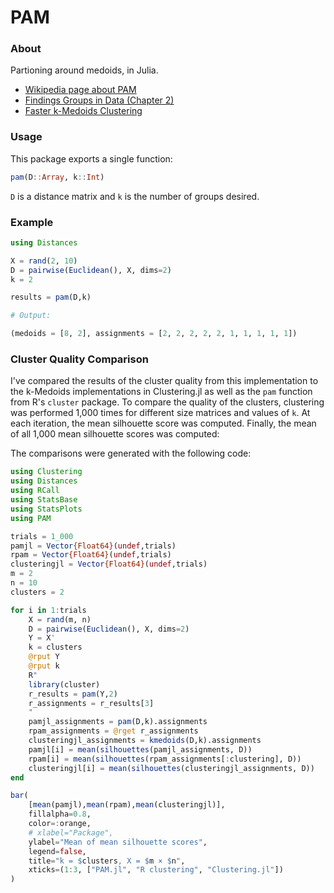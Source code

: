 # PAM

### About

Partioning around medoids, in Julia.

* [Wikipedia page about PAM](https://en.wikipedia.org/wiki/K-medoids)
* [Findings Groups in Data (Chapter 2)](https://www.google.com/books/edition/Finding_Groups_in_Data/YeFQHiikNo0C?hl=en&gbpv=0)
* [Faster k-Medoids Clustering](https://arxiv.org/pdf/1810.05691.pdf)

### Usage

This package exports a single function:

```julia
pam(D::Array, k::Int)
```

`D` is a distance matrix and `k` is the number of groups desired.

### Example

```julia
using Distances

X = rand(2, 10)
D = pairwise(Euclidean(), X, dims=2)
k = 2

results = pam(D,k)

# Output:

(medoids = [8, 2], assignments = [2, 2, 2, 2, 2, 1, 1, 1, 1, 1])
```

### Cluster Quality Comparison

I've compared the results of the cluster quality from this implementation to the k-Medoids implementations in Clustering.jl as well as the `pam` function from R's `cluster` package. To compare the quality of the clusters, clustering was performed 1,000 times for different size matrices and values of `k`. At each iteration, the mean silhouette score was computed. Finally, the mean of all 1,000 mean silhouette scores was computed:



The comparisons were generated with the following code:

```julia
using Clustering
using Distances
using RCall
using StatsBase
using StatsPlots
using PAM

trials = 1_000
pamjl = Vector{Float64}(undef,trials)
rpam = Vector{Float64}(undef,trials)
clusteringjl = Vector{Float64}(undef,trials)
m = 2
n = 10
clusters = 2

for i in 1:trials
    X = rand(m, n)
    D = pairwise(Euclidean(), X, dims=2)
    Y = X'
    k = clusters
    @rput Y
    @rput k
    R"
    library(cluster)
    r_results = pam(Y,2)
    r_assignments = r_results[3]
    "
    pamjl_assignments = pam(D,k).assignments
    rpam_assignments = @rget r_assignments
    clusteringjl_assignments = kmedoids(D,k).assignments
    pamjl[i] = mean(silhouettes(pamjl_assignments, D))
    rpam[i] = mean(silhouettes(rpam_assignments[:clustering], D))
    clusteringjl[i] = mean(silhouettes(clusteringjl_assignments, D))
end

bar(
    [mean(pamjl),mean(rpam),mean(clusteringjl)],
    fillalpha=0.8,
    color=:orange,
    # xlabel="Package",
    ylabel="Mean of mean silhouette scores",
    legend=false,
    title="k = $clusters, X = $m × $n",
    xticks=(1:3, ["PAM.jl", "R clustering", "Clustering.jl"])
)
```